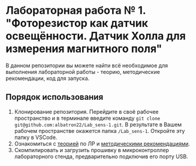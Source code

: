 # Лабораторная работа № 1. "Фоторезистор как датчик освещённости. Датчик Холла для измерения магнитного поля"

В данном репозитории вы можете найти всё необходимое для выполнения лабораторной работы - теорию, методические рекомендации, код для запуска.

## Порядок использования

1. Клонирование репозитория. Перейдите в своё рабочее пространство и в терминале введите команду  `git clone git@github.com:albatron22/Lab_sens-1.git`. В результате в Вашем рабочем пространстве окажется папка `/Lab_sens-1`. Откройте эту папку в VSCode.
2. Ознакомиться с [теорией](doc-lab1/Theory.md) по ЛР и [методическими рекомендациями](doc-lab1/lab1.md).
3. Скомпилировать и загрузить прошивку в микроконтроллер лабораторного стенда, предварительно подключив его порту USB.
